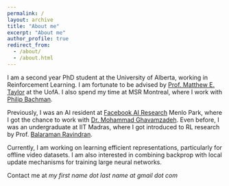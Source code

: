 ```yaml
---
permalink: /
layout: archive
title: "About me"
excerpt: "About me"
author_profile: true
redirect_from: 
  - /about/
  - /about.html
---
```


I am a second year PhD student at the University of Alberta, working in Reinforcement Learning. I am fortunate to be advised by [Prof. Matthew E. Taylor](https://drmatttaylor.net/) at the UofA. I also spend my time at MSR Montreal, where I work with [Philip Bachman](https://www.microsoft.com/en-us/research/people/phbachma/).


Previously, I was an AI resident at [Facebook AI Research](https://ai.facebook.com/) Menlo Park, where I got the chance to work with [Dr. Mohammad Ghavamzadeh](https://mohammadghavamzadeh.github.io/). Even before, I was an undergraduate at IIT Madras, where I got introduced to RL research by Prof. [Balaraman Ravindran](https://www.cse.iitm.ac.in/~ravi/).

Currently, I am working on learning efficient representations, particularly for offline video datasets. I am also interested in combining backprop with local update mechanisms for training large neural networks.
 
Contact me at <em> my first name dot last name at gmail dot com </em>